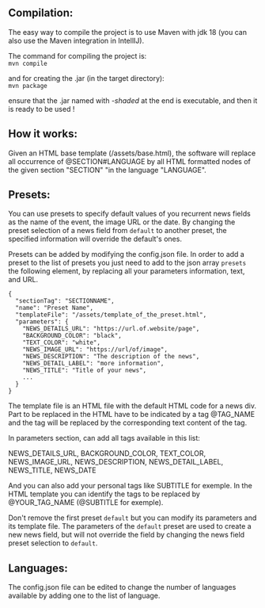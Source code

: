 
## Compilation:

The easy way to compile the project is to use Maven with jdk 18 (you can also use the Maven integration in IntellIJ).

The command for compiling the project is:<br>
`mvn compile`

and for creating the .jar (in the target directory):<br>
`mvn package`

ensure that the .jar named with *-shaded* at the end is executable, and then it is ready to be used !


## How it works:

Given an HTML base template (/assets/base.html), the software will replace all occurrence of @SECTION#LANGUAGE by all HTML formatted nodes of the given section "SECTION" "in the language "LANGUAGE".

## Presets:

You can use presets to specify default values of you recurrent news fields as the name of the event, the image URL or the date. By changing the preset selection of a news field from `default` to another preset, the specified information will override the default's ones.

Presets can be added by modifying the config.json file.
In order to add a preset to the list of presets you just need to add to the json array `presets` the following element, by replacing all your parameters information, text, and URL.

    {
      "sectionTag": "SECTIONNAME",
      "name": "Preset Name",
      "templateFile": "/assets/template_of_the_preset.html",
      "parameters": {
        "NEWS_DETAILS_URL": "https://url.of.website/page",
        "BACKGROUND_COLOR": "black",
        "TEXT_COLOR": "white",
        "NEWS_IMAGE_URL": "https://url/of/image",
        "NEWS_DESCRIPTION": "The description of the news",
        "NEWS_DETAIL_LABEL": "more information",
        "NEWS_TITLE": "Title of your news",
        ...
      }
    }


The template file is an HTML file with the default HTML code for a news div. Part to be replaced in the HTML have to be indicated by a tag @TAG_NAME and the tag will be replaced by the corresponding text content of the tag.  

In parameters section, can add all tags available in this list:

NEWS_DETAILS_URL, BACKGROUND_COLOR, TEXT_COLOR, NEWS_IMAGE_URL, NEWS_DESCRIPTION, NEWS_DETAIL_LABEL, NEWS_TITLE, NEWS_DATE

And you can also add your personal tags like SUBTITLE for exemple. In the HTML template you can identify the tags to be replaced by @YOUR_TAG_NAME (@SUBTITLE for exemple). 

Don't remove the first preset `default` but you can modify its parameters and its template file.
The parameters of the `default` preset are used to create a new news field, but will not override the field by changing the news field preset selection to `default`.

## Languages:

The config.json file can be edited to change the number of languages available by adding one to the list of language.
